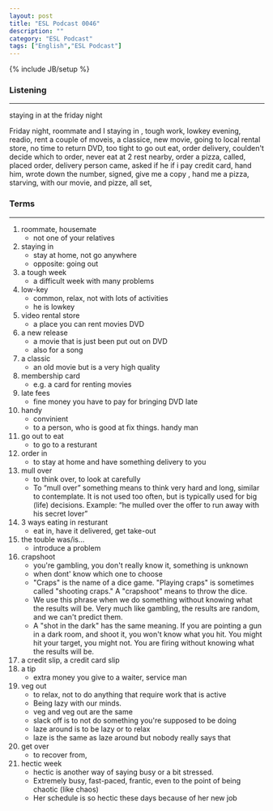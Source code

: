```yaml
---
layout: post
title: "ESL Podcast 0046"
description: ""
category: "ESL Podcast"
tags: ["English","ESL Podcast"]
---
```

{% include JB/setup %}

### Listening
-----
staying in at the friday night

Friday night, roommate and I staying in , tough work, lowkey evening, readio, rent a couple of moveis, a classice, new movie, going to local rental store, no time to return DVD, too tight to go out eat, order delivery, coulden't decide which to order, never eat at 2 rest nearby, order a pizza, called, placed order, delivery person came, asked if he if i pay credit card, hand him, wrote down the number, signed, give me a copy , hand me a pizza, starving, with our movie, and pizze, all set, 


### Terms
--------
1. roommate, housemate
    * not one of your relatives
2. staying in
    * stay at home, not go anywhere
    * opposite: going out
3. a tough week
    * a difficult week with many problems
4. low-key
    * common, relax, not with lots of activities
    * he is lowkey
5. video rental store
    * a place you can rent movies DVD
6. a new release
    * a movie that is just been put out on DVD
    * also for a song
7. a classic
    * an old movie but is a very high quality
8. membership card 
    * e.g. a card for renting movies
9. late fees
    * fine money you have to pay for bringing DVD late
10. handy
    * convinient
    * to a person, who is good at fix things. handy man
11. go out to eat
    * to go to a resturant
12. order in
    * to stay at home and have something delivery to you
13. mull over
    * to think over, to look at carefully
    * To “mull over” something means to think very hard and long, similar to contemplate. It is not used too often, but is typically used for big (life) decisions. Example: “he mulled over the offer to run away with his secret lover”
14. 3 ways eating in resturant
    * eat in, have it delivered, get take-out
15. the touble was/is...
    * introduce a problem
16. crapshoot
    * you're gambling, you don't really know it, something is unknown
    * when dont' know which one to choose
    * "Craps" is the name of a dice game. "Playing craps" is sometimes called "shooting craps." A "crapshoot" means to throw the dice.
    * We use this phrase when we do something without knowing what the results will be. Very much like gambling, the results are random, and we can't predict them.
    * A "shot in the dark" has the same meaning. If you are pointing a gun in a dark room, and shoot it, you won't know what you hit. You might hit your target, you might not. You are firing without knowing what the results will be.
17. a credit slip, a credit card slip
18. a tip
    * extra money you give to a waiter, service man
19. veg out
    * to relax, not to do anything that require work that is active
    * Being lazy with our minds.
    * veg and veg out are the same
    * slack off is to not do something you're supposed to be doing
    * laze around is to be lazy or to relax
    * laze is the same as laze around but nobody really says that
20. get over
    * to recover from, 
21. hectic week
    * hectic is another way of saying busy or a bit stressed.
    * Extremely busy, fast-paced, frantic, even to the point of being chaotic (like chaos)
    * Her schedule is so hectic these days because of her new job